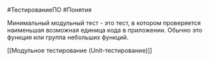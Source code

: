#ТестированиеПО #Понятия 

Минимальный модульный тест - это тест, в котором проверяется наименьшая возможная единица кода в приложении. Обычно это функция или группа небольших функций.

[[Модульное тестирование (Unit-тестирование)]]

